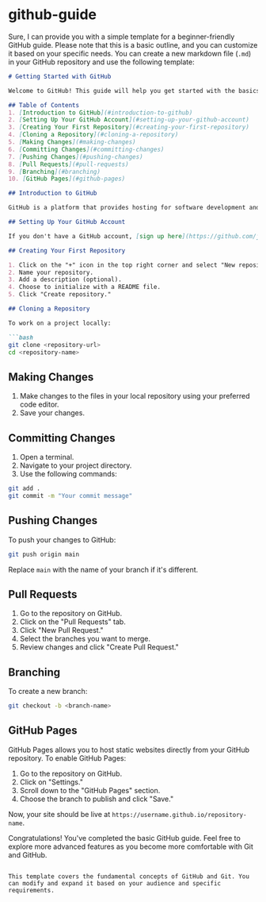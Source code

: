 # github-guide
Sure, I can provide you with a simple template for a beginner-friendly GitHub guide. Please note that this is a basic outline, and you can customize it based on your specific needs. You can create a new markdown file (`.md`) in your GitHub repository and use the following template:

```markdown
# Getting Started with GitHub

Welcome to GitHub! This guide will help you get started with the basics of using GitHub for version control and collaboration on your projects.

## Table of Contents
1. [Introduction to GitHub](#introduction-to-github)
2. [Setting Up Your GitHub Account](#setting-up-your-github-account)
3. [Creating Your First Repository](#creating-your-first-repository)
4. [Cloning a Repository](#cloning-a-repository)
5. [Making Changes](#making-changes)
6. [Committing Changes](#committing-changes)
7. [Pushing Changes](#pushing-changes)
8. [Pull Requests](#pull-requests)
9. [Branching](#branching)
10. [GitHub Pages](#github-pages)

## Introduction to GitHub

GitHub is a platform that provides hosting for software development and version control using Git. It allows you to collaborate with others on projects and track changes to your code.

## Setting Up Your GitHub Account

If you don't have a GitHub account, [sign up here](https://github.com/join). Make sure to verify your email address.

## Creating Your First Repository

1. Click on the "+" icon in the top right corner and select "New repository."
2. Name your repository.
3. Add a description (optional).
4. Choose to initialize with a README file.
5. Click "Create repository."

## Cloning a Repository

To work on a project locally:

```bash
git clone <repository-url>
cd <repository-name>
```

## Making Changes

1. Make changes to the files in your local repository using your preferred code editor.
2. Save your changes.

## Committing Changes

1. Open a terminal.
2. Navigate to your project directory.
3. Use the following commands:

```bash
git add .
git commit -m "Your commit message"
```

## Pushing Changes

To push your changes to GitHub:

```bash
git push origin main
```

Replace `main` with the name of your branch if it's different.

## Pull Requests

1. Go to the repository on GitHub.
2. Click on the "Pull Requests" tab.
3. Click "New Pull Request."
4. Select the branches you want to merge.
5. Review changes and click "Create Pull Request."

## Branching

To create a new branch:

```bash
git checkout -b <branch-name>
```

## GitHub Pages

GitHub Pages allows you to host static websites directly from your GitHub repository. To enable GitHub Pages:

1. Go to the repository on GitHub.
2. Click on "Settings."
3. Scroll down to the "GitHub Pages" section.
4. Choose the branch to publish and click "Save."

Now, your site should be live at `https://username.github.io/repository-name`.

Congratulations! You've completed the basic GitHub guide. Feel free to explore more advanced features as you become more comfortable with Git and GitHub.
```

This template covers the fundamental concepts of GitHub and Git. You can modify and expand it based on your audience and specific requirements.
